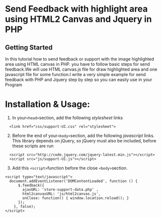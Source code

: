 <h1>Send Feedback with highlight area using HTML2 Canvas and Jquery in PHP</h1>
<h2>Getting Started</h2>
<p>In this tutorial how to send feedback or support with the image highlighted area using HTML canvas in PHP. you have to follow basic  steps for send feedback.We will use HTML canvas.js file for draw highlighted area and one javascript file for some function.I write a    very simple example for send feedback with PHP and Jquery step by step so you can easily use in your Program
</p>
<h1>Installation & Usage:</h1>
<ol><li>In your<code>&lt;head&gt;</code>section, add the following <em>stylesheet</em> links</li></ol>
<pre><code>  &lt;link href="css/support-UI.css" rel="stylesheet"&gt;</code></pre>
<ol start="2"><li>Before the end of your<code>&lt;body&gt;</code>section, add the following <em>javascript</em> links. This library depends on jQuery, so jQuery must also be included, before these scripts are run</li></ol>
<pre><code>  &lt;script src="http://code.jquery.com/jquery-latest.min.js"&gt;&lt;/script&gt;
  &lt;script src="js/support-UI.js"&gt;&lt;/script&gt;                                                                      
</code></pre>
<ol start="3"><li>Add this <code>&lt;script&gt;</code>function before the close <code>&lt;body&gt;</code>section.</li></ol>
<pre><code>&lt;script type="text/javascript"&gt;
  document.addEventListener('DOMContentLoaded', function () {
      $.feedback({
        ajaxURL: 'store-support-data.php' ,
        html2canvasURL: 'js/html2canvas.js',
        onClose: function() { window.location.reload(); }
      });
    }, false);
&lt;/script&gt;</code></pre>
